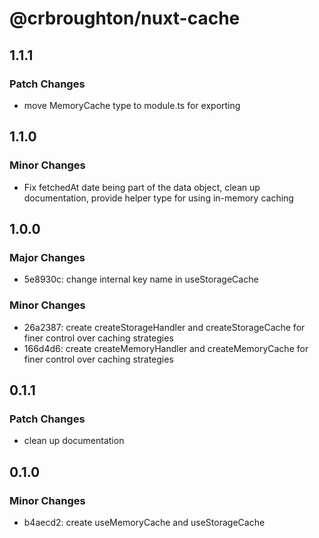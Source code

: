 # @crbroughton/nuxt-cache

## 1.1.1

### Patch Changes

- move MemoryCache type to module.ts for exporting

## 1.1.0

### Minor Changes

- Fix fetchedAt date being part of the data object, clean up documentation, provide helper type for using in-memory caching

## 1.0.0

### Major Changes

- 5e8930c: change internal key name in useStorageCache

### Minor Changes

- 26a2387: create createStorageHandler and createStorageCache for finer control over caching strategies
- 166d4d6: create createMemoryHandler and createMemoryCache for finer control over caching strategies

## 0.1.1

### Patch Changes

- clean up documentation

## 0.1.0

### Minor Changes

- b4aecd2: create useMemoryCache and useStorageCache
